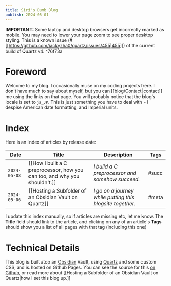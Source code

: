 ```yaml
---
title: Siri's Dumb Blog
publish: 2024-05-01
---
```

**IMPORTANT:** Some laptop and desktop browsers get incorrectly marked as mobile. You may need to lower your page zoom to see proper desktop styling. This is a known issue (#[[https://github.com/jackyzha0/quartz/issues/455|455]]) of the current build of Quartz v4. ^76f73a
# Foreword
Welcome to my blog. I occasionally muse on my coding projects here.
I don't have much to say about myself, but you can [[blog/Contact|contact]] me using the links on that page.
You will probably notice that the blog's locale is set to `ja_JP`. This is just something you have to deal with - I despise American date formatting, and Imperial units.

# Index 
Here is an index of articles by release date:

| **Date**     | **Title**                                                                 | **Description**                                           | **Tags** |
| ------------ | ------------------------------------------------------------------------- | --------------------------------------------------------- | -------- |
| `2024-05-08` | [[How I built a C preprocessor, how you can too, and why you shouldn't.]] | *I build a C preprocessor and somehow succeed.*           | #succ    |
| `2024-05-06` | [[Hosting a Subfolder of an Obsidian Vault on Quartz]]                    | *I go on a journey while putting this blogsite together.* | #meta    |

I update this index manually, so if articles are missing etc, let me know.
The **Title** field should link to the article, and clicking on any of an article's **Tags** should show you a list of all pages with that tag (including this one)

# Technical Details
This blog is built atop an [Obsidian](https://obsidian.md/) Vault, using [Quartz](https://quartz.jzhao.xyz/) and some custom CSS, and is hosted on Github Pages.
You can see the source for this [on Github](https://github.com/Siri-chan/blog), or read more about [[Hosting a Subfolder of an Obsidian Vault on Quartz|how I set this blog up.]]